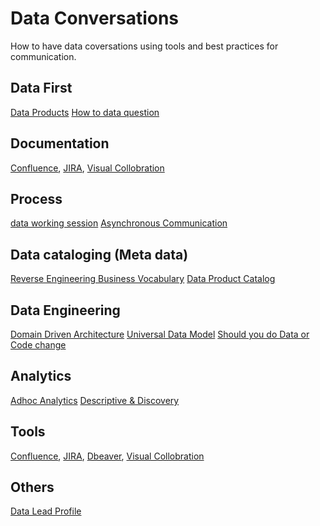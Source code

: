 # Data Conversations

How to have data coversations using tools and best practices for communication.

## Data First
  [Data Products](https://github.com/gsnaveen/Data-Conversations/blob/main/dataProducts)
  [How to data question](https://github.com/gsnaveen/Data-Conversations/blob/main/turningEveryQuestionIntoDataQuestion)
  
  
## Documentation
  [Confluence](https://github.com/gsnaveen/Data-Conversations/blob/main/Confluence%20documentation),
  [JIRA](https://github.com/gsnaveen/Data-Conversations/blob/main/JIRA),
  [Visual Collobration](https://github.com/gsnaveen/Data-Conversations/blob/main/visual%20collaboration) 

  
## Process
  [data working session](https://github.com/gsnaveen/Data-Conversations/blob/main/workingSessionData)
  [Asynchronous Communication](https://github.com/gsnaveen/Data-Conversations/blob/main/asynchronousCommunication)
    
## Data cataloging (Meta data)
  [Reverse Engineering Business Vocabulary](https://github.com/gsnaveen/Data-Conversations/blob/main/reverseEngineeringBusinessVocab)
  [Data Product Catalog](https://github.com/gsnaveen/Data-Conversations/blob/main/dataProductMetadataSchema)
  
## Data Engineering
  [Domain Driven Architecture](https://github.com/gsnaveen/Data-Conversations/blob/main/Domain%20Driven%20Architecture)
  [Universal Data Model](https://github.com/gsnaveen/Data-Conversations/blob/main/UniversalDataModels)
  [Should you do Data or Code change](https://github.com/gsnaveen/Data-Conversations/blob/main/code%20change%20or%20data%20change)

## Analytics
  [Adhoc Analytics](https://github.com/gsnaveen/Data-Conversations/blob/main/adhocAnalysisRequest.sql)
  [Descriptive & Discovery ](https://github.com/gsnaveen/Data-Conversations/blob/main/descriptiveAnalytics%26Discovery)

  
## Tools
  [Confluence](https://github.com/gsnaveen/Data-Conversations/blob/main/Confluence%20documentation),
  [JIRA](https://github.com/gsnaveen/Data-Conversations/blob/main/JIRA),
  [Dbeaver](https://dbeaver.io/),
  [Visual Collobration](https://github.com/gsnaveen/Data-Conversations/blob/main/visual%20collaboration) 


## Others  
  [Data Lead Profile](https://github.com/gsnaveen/Data-Conversations/blob/main/dataLeadProfile)

